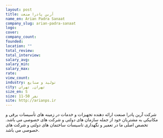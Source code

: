 ```yaml
---
layout: post
title: آرین پادرا صنعت
name_en: Arian Padra Sanaat
company_slug: arian-padra-sanaat
logo: 
cover: 
company_count:
founded:
location: ""
total_review: 
total_interview: 
salary_avg: 
salary_min: 
salary_max: 
rate: 
view_count: 
industry: تولید و صنایع
city: تهران, تهران
size_en: S
size: 11-50 نفر
site: http://arianps.ir
---
```


شرکت آرین پادرا صنعت ارائه دهنده تجهیزات و خدمات در زمینه های تأسیسات برقی و مکانیکی به مشتریان خود از جمله سازمان های دولتی و شرکت های خصوصی می باشد. تخصص اصلی ما در تعمیر و نگهداری تاسیسات ساختمان های دولتی و شرکت های خصوصی می باشد.